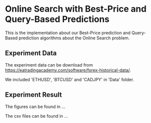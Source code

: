 # Online Search with Best-Price and Query-Based Predictions
This is the implementation about our Best-Price prediction and Query-Based prediction algorithms about the Online Search problem.


## Experiment Data
The experiment data can be download from https://eatradingacademy.com/software/forex-historical-data/.

We included 'ETHUSD', 'BTCUSD' and 'CADJPY' in 'Data' folder.


## Experiment Result
The figures can be found in ...

The csv files can be found in ...



## 
